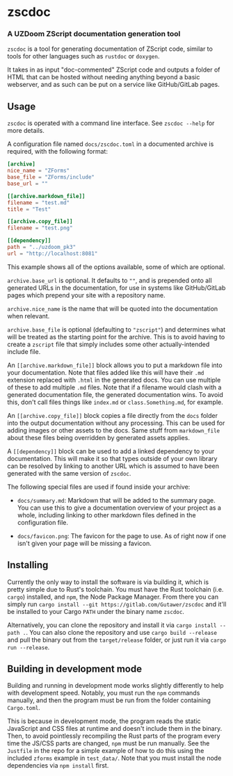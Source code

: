 # zscdoc

### A UZDoom ZScript documentation generation tool

`zscdoc` is a tool for generating documentation of ZScript code, similar to
tools for other languages such as `rustdoc` or `doxygen`.

It takes in as input "doc-commented" ZScript code and outputs a folder of HTML
that can be hosted without needing anything beyond a basic webserver, and as
such can be put on a service like GitHub/GitLab pages.

## Usage

`zscdoc` is operated with a command line interface. See `zscdoc --help` for
more details.

A configuration file named `docs/zscdoc.toml` in a documented archive is
required, with the following format:

```toml
[archive]
nice_name = "ZForms"
base_file = "ZForms/include"
base_url = ""

[[archive.markdown_file]]
filename = "test.md"
title = "Test"

[[archive.copy_file]]
filename = "test.png"

[[dependency]]
path = "../uzdoom_pk3"
url = "http://localhost:8081"
```

This example shows all of the options available, some of which are optional.

`archive.base_url` is optional. It defaults to `""`, and is prepended onto all
generated URLs in the documentation, for use in systems like GitHub/GitLab
pages which prepend your site with a repository name.

`archive.nice_name` is the name that will be quoted into the documentation when
relevant.

`archive.base_file` is optional (defaulting to `"zscript"`) and determines what will be
treated as the starting point for the archive. This is to avoid having to
create a `zscript` file that simply includes some other actually-intended
include file.

An `[[archive.markdown_file]]` block allows you to put a markdown file into
your documentation. Note that files added like this will have their `.md`
extension replaced with `.html` in the generated docs. You can use multiple of
these to add multiple `.md` files. Note that if a filename would clash with a
generated documentation file, the generated documentation wins. To avoid this,
don't call files things like `index.md` or `class.Something.md`, for example.

An `[[archive.copy_file]]` block copies a file directly from the `docs` folder
into the output documentation without any processing. This can be used for
adding images or other assets to the docs. Same stuff from `markdown_file`
about these files being overridden by generated assets applies.

A `[[dependency]]` block can be used to add a linked dependency to your
documentation. This will make it so that types outside of your own library can
be resolved by linking to another URL which is assumed to have been generated
with the same version of `zscdoc`.

The following special files are used if found inside your archive:

- `docs/summary.md`:
    Markdown that will be added to the summary page. You can use this to give a
    documentation overview of your project as a whole, including linking to
    other markdown files defined in the configuration file.

- `docs/favicon.png`:
    The favicon for the page to use. As of right now if one isn't given your
    page will be missing a favicon.

## Installing

Currently the only way to install the software is via building it, which is
pretty simple due to Rust's toolchain. You must have the Rust toolchain (i.e.
`cargo`) installed, and `npm`, the Node Package Manager. From there you can
simply run `cargo install --git https://gitlab.com/Gutawer/zscdoc` and it'll be
installed to your Cargo `PATH` under the binary name `zscdoc`.

Alternatively, you can clone the repository and install it via `cargo install
--path .`. You can also clone the repository and use `cargo build --release`
and pull the binary out from the `target/release` folder, or just run it via
`cargo run --release`.

## Building in development mode

Building and running in development mode works slightly differently to help
with development speed. Notably, you must run the `npm` commands manually, and
then the program must be run from the folder containing `Cargo.toml`.

This is because in development mode, the program reads the static JavaScript
and CSS files at runtime and doesn't include them in the binary. Then, to avoid
pointlessly recompiling the Rust parts of the program every time the JS/CSS
parts are changed, `npm` must be run manually. See the `Justfile` in the repo
for a simple example of how to do this using the included `zforms` example in
`test_data/`. Note that you must install the node dependencies via `npm
install` first.
